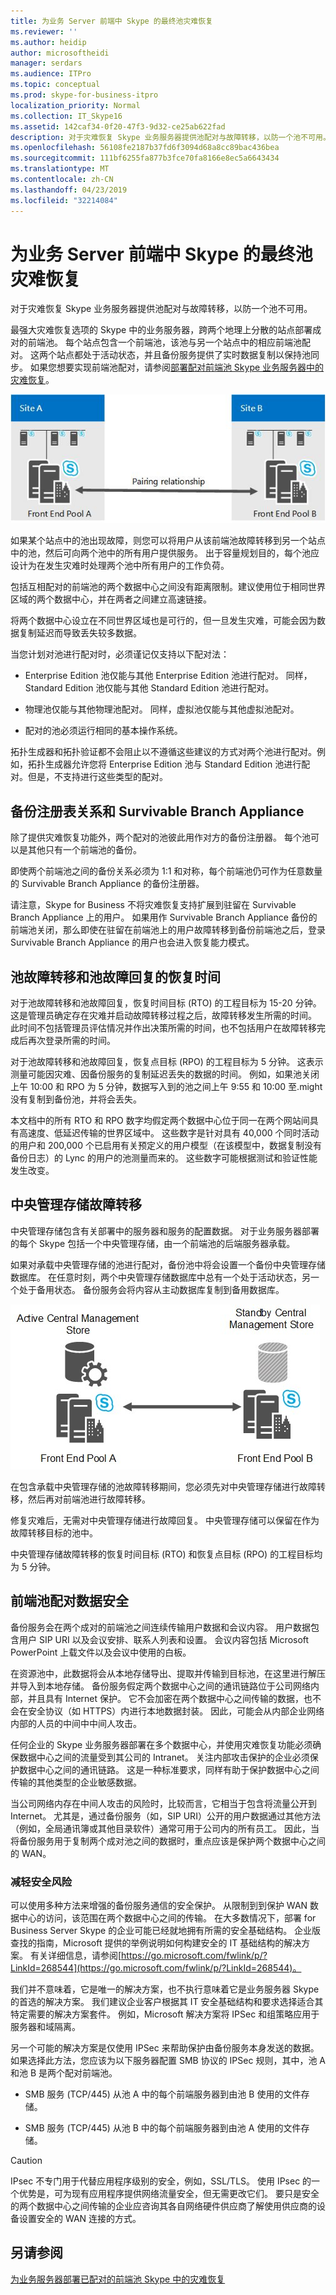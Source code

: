 ```yaml
---
title: 为业务 Server 前端中 Skype 的最终池灾难恢复
ms.reviewer: ''
ms.author: heidip
author: microsoftheidi
manager: serdars
ms.audience: ITPro
ms.topic: conceptual
ms.prod: skype-for-business-itpro
localization_priority: Normal
ms.collection: IT_Skype16
ms.assetid: 142caf34-0f20-47f3-9d32-ce25ab622fad
description: 对于灾难恢复 Skype 业务服务器提供池配对与故障转移，以防一个池不可用。
ms.openlocfilehash: 56108fe2187b37fd6f3094d68a8cc89bac436bea
ms.sourcegitcommit: 111bf6255fa877b3fce70fa8166e8ec5a6643434
ms.translationtype: MT
ms.contentlocale: zh-CN
ms.lasthandoff: 04/23/2019
ms.locfileid: "32214084"
---
```

# <a name="front-end-pool-disaster-recovery-in-skype-for-business-server"></a>为业务 Server 前端中 Skype 的最终池灾难恢复
 
对于灾难恢复 Skype 业务服务器提供池配对与故障转移，以防一个池不可用。
  
最强大灾难恢复选项的 Skype 中的业务服务器，跨两个地理上分散的站点部署成对的前端池。 每个站点包含一个前端池，该池与另一个站点中的相应前端池配对。 这两个站点都处于活动状态，并且备份服务提供了实时数据复制以保持池同步。 如果您想要实现前端池配对，请参阅[部署配对前端池 Skype 业务服务器中的灾难恢复](../../deploy/deploy-high-availability-and-disaster-recovery/front-end-pools-for-disaster-recovery.md)。
  
![显示两个不同网站中相互配对的前端池](../../media/f74533c0-a10e-4f18-85a8-b9a008497573.jpg)
  
如果某个站点中的池出现故障，则您可以将用户从该前端池故障转移到另一个站点中的池，然后可向两个池中的所有用户提供服务。 出于容量规划目的，每个池应设计为在发生灾难时处理两个池中所有用户的工作负荷。
  
包括互相配对的前端池的两个数据中心之间没有距离限制。建议使用位于相同世界区域的两个数据中心，并在两者之间建立高速链接。 
  
将两个数据中心设立在不同世界区域也是可行的，但一旦发生灾难，可能会因为数据复制延迟而导致丢失较多数据。
  
当您计划对池进行配对时，必须谨记仅支持以下配对法：
  
- Enterprise Edition 池仅能与其他 Enterprise Edition 池进行配对。 同样，Standard Edition 池仅能与其他 Standard Edition 池进行配对。
    
- 物理池仅能与其他物理池配对。 同样，虚拟池仅能与其他虚拟池配对。
    
- 配对的池必须运行相同的基本操作系统。
    
拓扑生成器和拓扑验证都不会阻止以不遵循这些建议的方式对两个池进行配对。例如，拓扑生成器允许您将 Enterprise Edition 池与 Standard Edition 池进行配对。但是，不支持进行这些类型的配对。
  
## <a name="backup-registrar-relationships-and-survivable-branch-appliances"></a>备份注册表关系和 Survivable Branch Appliance

除了提供灾难恢复功能外，两个配对的池彼此用作对方的备份注册器。 每个池可以是其他只有一个前端池的备份。
  
即使两个前端池之间的备份关系必须为 1:1 和对称，每个前端池仍可作为任意数量的 Survivable Branch Appliance 的备份注册器。
  
请注意，Skype for Business 不将灾难恢复支持扩展到驻留在 Survivable Branch Appliance 上的用户。 如果用作 Survivable Branch Appliance 备份的前端池关闭，那么即使在驻留在前端池上的用户故障转移到备份前端池之后，登录 Survivable Branch Appliance 的用户也会进入恢复能力模式。
  
## <a name="recovery-time-for-pool-failover-and-pool-failback"></a>池故障转移和池故障回复的恢复时间

对于池故障转移和池故障回复，恢复时间目标 (RTO) 的工程目标为 15-20 分钟。 这是管理员确定存在灾难并启动故障转移过程之后，故障转移发生所需的时间。 此时间不包括管理员评估情况并作出决策所需的时间，也不包括用户在故障转移完成后再次登录所需的时间。
  
对于池故障转移和池故障回复，恢复点目标 (RPO) 的工程目标为 5 分钟。 这表示测量可能因灾难、因备份服务的复制延迟丢失的数据的时间。 例如，如果池关闭上午 10:00 和 RPO 为 5 分钟，数据写入到的池之间上午 9:55 和 10:00 至.might 没有复制到备份池，并将会丢失。
  
本文档中的所有 RTO 和 RPO 数字均假定两个数据中心位于同一在两个网站间具有高速度、低延迟传输的世界区域中。 这些数字是针对具有 40,000 个同时活动的用户和 200,000 个已启用有关预定义的用户模型（在该模型中，数据复制没有备份日志）的 Lync 的用户的池测量而来的。 这些数字可能根据测试和验证性能发生改变。
  
## <a name="central-management-store-failover"></a>中央管理存储故障转移

中央管理存储包含有关部署中的服务器和服务的配置数据。 对于业务服务器部署的每个 Skype 包括一个中央管理存储，由一个前端池的后端服务器承载。
  
如果对承载中央管理存储的池进行配对，备份池中将会设置一个备份中央管理存储数据库。 在任意时刻，两个中央管理存储数据库中总有一个处于活动状态，另一个处于备用状态。 备份服务会将内容从主动数据库复制到备用数据库。
  
![显示两个前端池，一个包含主动 CMS 存储，另一个包含被动备份 CMS 存储](../../media/aa479398-eb56-4854-8d50-1eff39c58a56.jpg)
  
在包含承载中央管理存储的池故障转移期间，您必须先对中央管理存储进行故障转移，然后再对前端池进行故障转移。
  
修复灾难后，无需对中央管理存储进行故障回复。 中央管理存储可以保留在作为故障转移目标的池中。
  
中央管理存储故障转移的恢复时间目标 (RTO) 和恢复点目标 (RPO) 的工程目标均为 5 分钟。
  
## <a name="front-end-pool-pairing-data-security"></a>前端池配对数据安全

备份服务会在两个成对的前端池之间连续传输用户数据和会议内容。 用户数据包含用户 SIP URI 以及会议安排、联系人列表和设置。 会议内容包括 Microsoft PowerPoint 上载文件以及会议中使用的白板。
  
在资源池中，此数据将会从本地存储导出、提取并传输到目标池，在这里进行解压并导入到本地存储。 备份服务假定两个数据中心之间的通讯链路位于公司网络内部，并且具有 Internet 保护。 它不会加密在两个数据中心之间传输的数据，也不会在安全协议（如 HTTPS）内进行本地数据封装。 因此，可能会从内部企业网络内部的人员的中间中中间人攻击。
  
任何企业的 Skype 业务服务器部署在多个数据中心，并使用灾难恢复功能必须确保数据中心之间的流量受到其公司的 Intranet。 关注内部攻击保护的企业必须保护数据中心之间的通讯链路。 这是一种标准要求，同样有助于保护数据中心之间传输的其他类型的企业敏感数据。
  
当公司网络内存在中间人攻击的风险时，比较而言，它相当于包含将流量公开到 Internet。 尤其是，通过备份服务（如，SIP URI）公开的用户数据通过其他方法（例如，全局通讯簿或其他目录软件）通常可用于公司内的所有员工。 因此，当将备份服务用于复制两个成对池之间的数据时，重点应该是保护两个数据中心之间的 WAN。
  
### <a name="mitigating-security-risks"></a>减轻安全风险

可以使用多种方法来增强的备份服务通信的安全保护。 从限制到到保护 WAN 数据中心的访问，该范围在两个数据中心之间的传输。 在大多数情况下，部署 for Business Server Skype 的企业可能已经就地拥有所需的安全基础结构。 企业版查找的指南，Microsoft 提供的举例说明如何构建安全的 IT 基础结构的解决方案。 有关详细信息，请参阅[https://go.microsoft.com/fwlink/p/?LinkId=268544](https://go.microsoft.com/fwlink/p/?LinkId=268544)。 
  
我们并不意味着，它是唯一的解决方案，也不执行意味着它是业务服务器 Skype 的首选的解决方案。 我们建议企业客户根据其 IT 安全基础结构和要求选择适合其特定需要的解决方案套件。 例如，Microsoft 解决方案将 IPSec 和组策略应用于服务器和域隔离。
  
另一个可能的解决方案是仅使用 IPSec 来帮助保护由备份服务本身发送的数据。 如果选择此方法，您应该为以下服务器配置 SMB 协议的 IPSec 规则，其中，池 A 和池 B 是两个配对前端池。
  
- SMB 服务 (TCP/445) 从池 A 中的每个前端服务器到由池 B 使用的文件存储。
    
- SMB 服务 (TCP/445) 从池 B 中的每个前端服务器到由池 A 使用的文件存储。
    
> [!CAUTION]
>  IPsec 不专门用于代替应用程序级别的安全，例如，SSL/TLS。 使用 IPsec 的一个优势是，可为现有应用程序提供网络流量安全，但无需更改它们。 要只是安全的两个数据中心之间传输的企业应咨询其各自网络硬件供应商了解使用供应商的设备设置安全的 WAN 连接的方式。
  
## <a name="see-also"></a>另请参阅

[为业务服务器部署已配对的前端池 Skype 中的灾难恢复](../../deploy/deploy-high-availability-and-disaster-recovery/front-end-pools-for-disaster-recovery.md)
